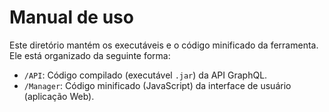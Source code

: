 # Manual de uso

Este diretório mantém os executáveis e o código minificado da ferramenta. Ele está organizado da seguinte forma:

- `/API`: Código compilado (executável `.jar`) da API GraphQL.
- `/Manager`: Código minificado (JavaScript) da interface de usuário (aplicação Web).